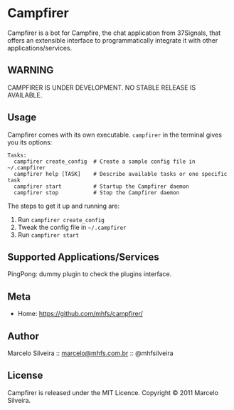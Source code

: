 Campfirer
=========

Campfirer is a bot for Campfire, the chat application from 37Signals, that offers an extensible
interface to programmatically integrate it with other applications/services.

WARNING
-------

CAMPFIRER IS UNDER DEVELOPMENT. NO STABLE RELEASE IS AVAILABLE.

Usage
-----

Campfirer comes with its own executable. `campfirer` in the terminal
gives you its options:

    Tasks:
      campfirer create_config  # Create a sample config file in ~/.campfirer
      campfirer help [TASK]    # Describe available tasks or one specific task
      campfirer start          # Startup the Campfirer daemon
      campfirer stop           # Stop the Campfirer daemon

The steps to get it up and running are:

1. Run `campfirer create_config`
2. Tweak the config file in `~/.campfirer`
3. Run `campfirer start`

Supported Applications/Services
-------------------------------

PingPong: dummy plugin to check the plugins interface.

Meta
----

* Home: <https://github.com/mhfs/campfirer/>

Author
------

Marcelo Silveira :: marcelo@mhfs.com.br :: @mhfsilveira

License
-------

Campfirer is released under the MIT Licence. Copyright &copy; 2011 Marcelo Silveira.
